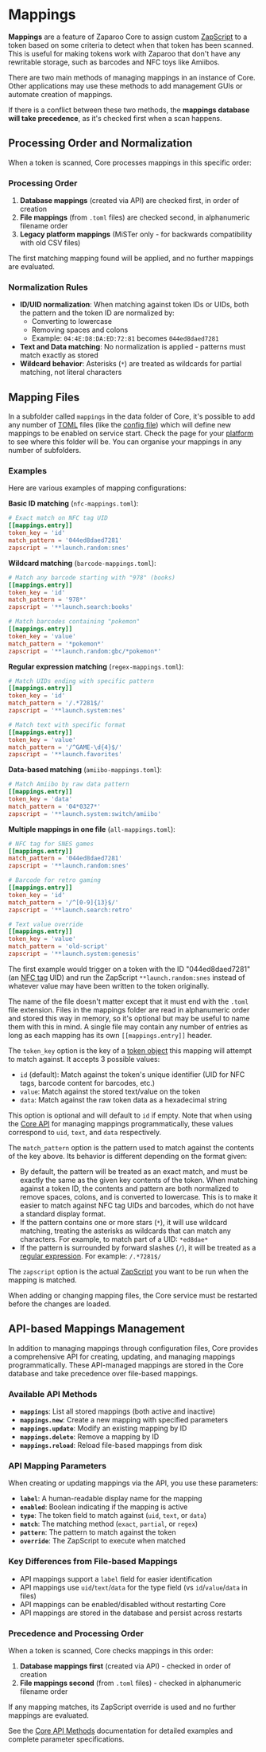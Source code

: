 # Mappings

**Mappings** are a feature of Zaparoo Core to assign custom [ZapScript](../zapscript/index.md) to a token based on some criteria to detect when that token has been scanned. This is useful for making tokens work with Zaparoo that don't have any rewritable storage, such as barcodes and NFC toys like Amiibos.

There are two main methods of managing mappings in an instance of Core. Other applications may use these methods to add management GUIs or automate creation of mappings.

If there is a conflict between these two methods, the **mappings database will take precedence**, as it's checked first when a scan happens.

## Processing Order and Normalization

When a token is scanned, Core processes mappings in this specific order:

### Processing Order

1. **Database mappings** (created via API) are checked first, in order of creation
2. **File mappings** (from `.toml` files) are checked second, in alphanumeric filename order
3. **Legacy platform mappings** (MiSTer only - for backwards compatibility with old CSV files)

The first matching mapping found will be applied, and no further mappings are evaluated.

### Normalization Rules

- **ID/UID normalization**: When matching against token IDs or UIDs, both the pattern and the token ID are normalized by:
  - Converting to lowercase
  - Removing spaces and colons
  - Example: `04:4E:D8:DA:ED:72:81` becomes `044ed8daed7281`
- **Text and Data matching**: No normalization is applied - patterns must match exactly as stored
- **Wildcard behavior**: Asterisks (`*`) are treated as wildcards for partial matching, not literal characters

## Mapping Files

In a subfolder called `mappings` in the data folder of Core, it's possible to add any number of [TOML](https://toml.io/en/) files (like the [config file](config.md)) which will define new mappings to be enabled on service start. Check the page for your [platform](../platforms/index.md) to see where this folder will be. You can organise your mappings in any number of subfolders.

### Examples

Here are various examples of mapping configurations:

**Basic ID matching** (`nfc-mappings.toml`):

```toml
# Exact match on NFC tag UID
[[mappings.entry]]
token_key = 'id'
match_pattern = '044ed8daed7281'
zapscript = '**launch.random:snes'
```

**Wildcard matching** (`barcode-mappings.toml`):

```toml
# Match any barcode starting with "978" (books)
[[mappings.entry]]
token_key = 'id'
match_pattern = '978*'
zapscript = '**launch.search:books'

# Match barcodes containing "pokemon"
[[mappings.entry]]
token_key = 'value'
match_pattern = '*pokemon*'
zapscript = '**launch.random:gbc/*pokemon*'
```

**Regular expression matching** (`regex-mappings.toml`):

```toml
# Match UIDs ending with specific pattern
[[mappings.entry]]
token_key = 'id'
match_pattern = '/.*7281$/'
zapscript = '**launch.system:nes'

# Match text with specific format
[[mappings.entry]]
token_key = 'value'
match_pattern = '/^GAME-\d{4}$/'
zapscript = '**launch.favorites'
```

**Data-based matching** (`amiibo-mappings.toml`):

```toml
# Match Amiibo by raw data pattern
[[mappings.entry]]
token_key = 'data'
match_pattern = '04*0327*'
zapscript = '**launch.system:switch/amiibo'
```

**Multiple mappings in one file** (`all-mappings.toml`):

```toml
# NFC tag for SNES games
[[mappings.entry]]
match_pattern = '044ed8daed7281'
zapscript = '**launch.random:snes'

# Barcode for retro gaming
[[mappings.entry]]
token_key = 'id'
match_pattern = '/^[0-9]{13}$/'
zapscript = '**launch.search:retro'

# Text value override
[[mappings.entry]]
token_key = 'value'
match_pattern = 'old-script'
zapscript = '**launch.system:genesis'
```

The first example would trigger on a token with the ID "044ed8daed7281" (an [NFC tag](../tokens/nfc/index.md) UID) and run the ZapScript `**launch.random:snes` instead of whatever value may have been written to the token originally.

The name of the file doesn't matter except that it must end with the `.toml` file extension. Files in the mappings folder are read in alphanumeric order and stored this way in memory, so it's optional but may be useful to name them with this in mind. A single file may contain any number of entries as long as each mapping has its own `[[mappings.entry]]` header.

The `token_key` option is the key of a [token object](../tokens/index.md) this mapping will attempt to match against. It accepts 3 possible values:

- `id` (default): Match against the token's unique identifier (UID for NFC tags, barcode content for barcodes, etc.)
- `value`: Match against the stored text/value on the token
- `data`: Match against the raw token data as a hexadecimal string

This option is optional and will default to `id` if empty. Note that when using the [Core API](/docs/core/api/) for managing mappings programmatically, these values correspond to `uid`, `text`, and `data` respectively.

The `match_pattern` option is the pattern used to match against the contents of the key above. Its behavior is different depending on the format given:

- By default, the pattern will be treated as an exact match, and must be exactly the same as the given key contents of the token. When matching against a token ID, the contents and pattern are both normalized to remove spaces, colons, and is converted to lowercase. This is to make it easier to match against NFC tag UIDs and barcodes, which do not have a standard display format.
- If the pattern contains one or more stars (`*`), it will use wildcard matching, treating the asterisks as wildcards that can match any characters. For example, to match part of a UID: `*ed8dae*`
- If the pattern is surrounded by forward slashes (`/`), it will be treated as a [regular expression](https://developer.mozilla.org/en-US/docs/Web/JavaScript/Guide/Regular_Expressions). For example: `/.*7281$/`

The `zapscript` option is the actual [ZapScript](../zapscript/index.md) you want to be run when the mapping is matched.

When adding or changing mapping files, the Core service must be restarted before the changes are loaded.

## API-based Mappings Management

In addition to managing mappings through configuration files, Core provides a comprehensive API for creating, updating, and managing mappings programmatically. These API-managed mappings are stored in the Core database and take precedence over file-based mappings.

### Available API Methods

- **`mappings`**: List all stored mappings (both active and inactive)
- **`mappings.new`**: Create a new mapping with specified parameters
- **`mappings.update`**: Modify an existing mapping by ID
- **`mappings.delete`**: Remove a mapping by ID
- **`mappings.reload`**: Reload file-based mappings from disk

### API Mapping Parameters

When creating or updating mappings via the API, you use these parameters:

- **`label`**: A human-readable display name for the mapping
- **`enabled`**: Boolean indicating if the mapping is active
- **`type`**: The token field to match against (`uid`, `text`, or `data`)
- **`match`**: The matching method (`exact`, `partial`, or `regex`)
- **`pattern`**: The pattern to match against the token
- **`override`**: The ZapScript to execute when matched

### Key Differences from File-based Mappings

- API mappings support a `label` field for easier identification
- API mappings use `uid`/`text`/`data` for the type field (vs `id`/`value`/`data` in files)
- API mappings can be enabled/disabled without restarting Core
- API mappings are stored in the database and persist across restarts

### Precedence and Processing Order

When a token is scanned, Core checks mappings in this order:

1. **Database mappings first** (created via API) - checked in order of creation
2. **File mappings second** (from `.toml` files) - checked in alphanumeric filename order

If any mapping matches, its ZapScript override is used and no further mappings are evaluated.

See the [Core API Methods](/docs/core/api/methods/#mappings) documentation for detailed examples and complete parameter specifications.
